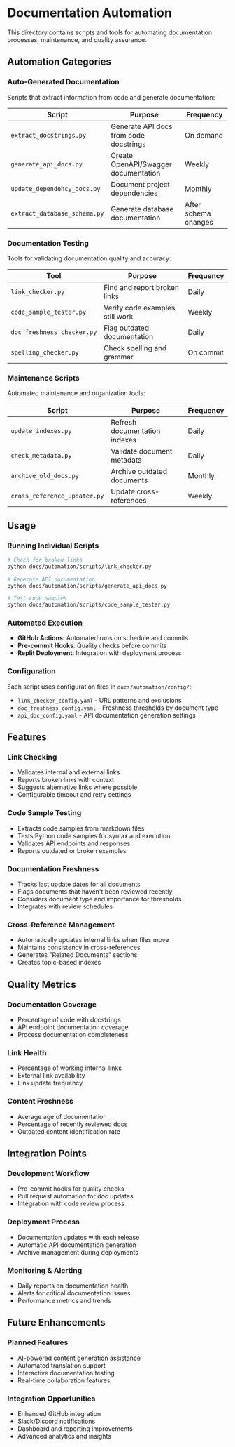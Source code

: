 # Documentation Automation

This directory contains scripts and tools for automating documentation processes, maintenance, and quality assurance.

## Automation Categories

### Auto-Generated Documentation
Scripts that extract information from code and generate documentation:

| Script | Purpose | Frequency |
|--------|---------|-----------|
| `extract_docstrings.py` | Generate API docs from code docstrings | On demand |
| `generate_api_docs.py` | Create OpenAPI/Swagger documentation | Weekly |
| `update_dependency_docs.py` | Document project dependencies | Monthly |
| `extract_database_schema.py` | Generate database documentation | After schema changes |

### Documentation Testing
Tools for validating documentation quality and accuracy:

| Tool | Purpose | Frequency |
|------|---------|-----------|
| `link_checker.py` | Find and report broken links | Daily |
| `code_sample_tester.py` | Verify code examples still work | Weekly |
| `doc_freshness_checker.py` | Flag outdated documentation | Daily |
| `spelling_checker.py` | Check spelling and grammar | On commit |

### Maintenance Scripts
Automated maintenance and organization tools:

| Script | Purpose | Frequency |
|--------|---------|-----------|
| `update_indexes.py` | Refresh documentation indexes | Daily |
| `check_metadata.py` | Validate document metadata | Daily |
| `archive_old_docs.py` | Archive outdated documents | Monthly |
| `cross_reference_updater.py` | Update cross-references | Weekly |

## Usage

### Running Individual Scripts
```bash
# Check for broken links
python docs/automation/scripts/link_checker.py

# Generate API documentation
python docs/automation/scripts/generate_api_docs.py

# Test code samples
python docs/automation/scripts/code_sample_tester.py
```

### Automated Execution
- **GitHub Actions**: Automated runs on schedule and commits
- **Pre-commit Hooks**: Quality checks before commits
- **Replit Deployment**: Integration with deployment process

### Configuration
Each script uses configuration files in `docs/automation/config/`:
- `link_checker_config.yaml` - URL patterns and exclusions
- `doc_freshness_config.yaml` - Freshness thresholds by document type
- `api_doc_config.yaml` - API documentation generation settings

## Features

### Link Checking
- Validates internal and external links
- Reports broken links with context
- Suggests alternative links where possible
- Configurable timeout and retry settings

### Code Sample Testing
- Extracts code samples from markdown files
- Tests Python code samples for syntax and execution
- Validates API endpoints and responses
- Reports outdated or broken examples

### Documentation Freshness
- Tracks last update dates for all documents
- Flags documents that haven't been reviewed recently
- Considers document type and importance for thresholds
- Integrates with review schedules

### Cross-Reference Management
- Automatically updates internal links when files move
- Maintains consistency in cross-references
- Generates "Related Documents" sections
- Creates topic-based indexes

## Quality Metrics

### Documentation Coverage
- Percentage of code with docstrings
- API endpoint documentation coverage
- Process documentation completeness

### Link Health
- Percentage of working internal links
- External link availability
- Link update frequency

### Content Freshness
- Average age of documentation
- Percentage of recently reviewed docs
- Outdated content identification rate

## Integration Points

### Development Workflow
- Pre-commit hooks for quality checks
- Pull request automation for doc updates
- Integration with code review process

### Deployment Process
- Documentation updates with each release
- Automatic API documentation generation
- Archive management during deployments

### Monitoring & Alerting
- Daily reports on documentation health
- Alerts for critical documentation issues
- Performance metrics and trends

## Future Enhancements

### Planned Features
- AI-powered content generation assistance
- Automated translation support
- Interactive documentation testing
- Real-time collaboration features

### Integration Opportunities
- Enhanced GitHub integration
- Slack/Discord notifications
- Dashboard and reporting improvements
- Advanced analytics and insights